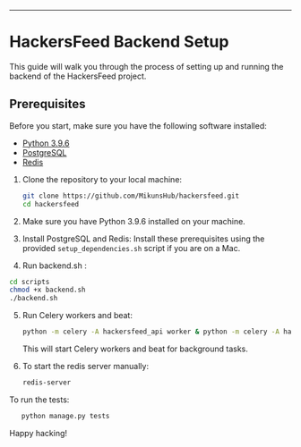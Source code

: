 ---

# HackersFeed Backend Setup

This guide will walk you through the process of setting up and running the backend of the HackersFeed project.


## Prerequisites
Before you start, make sure you have the following software installed:

- [Python 3.9.6](https://www.python.org/downloads/release/python-396/)
- [PostgreSQL](https://www.postgresql.org/download/)
- [Redis](https://redis.io/download)


1. Clone the repository to your local machine:

   ```bash
   git clone https://github.com/MikunsHub/hackersfeed.git
   cd hackersfeed
   ```

2. Make sure you have Python 3.9.6 installed on your machine.

3. Install PostgreSQL and Redis: Install these prerequisites using the provided `setup_dependencies.sh` script if you are on a Mac.



4. Run backend.sh :

```bash
cd scripts
chmod +x backend.sh
./backend.sh
```
5. Run Celery workers and beat:

   ```bash
   python -m celery -A hackersfeed_api worker & python -m celery -A hackersfeed_api beat
   ```

   This will start Celery workers and beat for background tasks.

6. To start the redis server manually:

   ```bash
   redis-server
   ```

To run the tests:
   ```bash
      python manage.py tests
   ```

Happy hacking!
